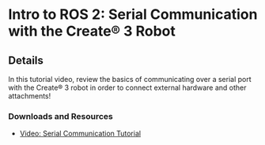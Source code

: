 # Intro to ROS 2: Serial Communication with the Create® 3 Robot
## Details
In this tutorial video, review the basics of communicating over a serial port with the Create® 3 robot in order to connect external hardware and other attachments!

### Downloads and Resources
* [Video: Serial Communication Tutorial](https://bcove.video/3TyfQ3K)

[^1]: ROS 2 is governed by Open Robotics
[^2]: All trademarks mentioned are the property of their respective owners.